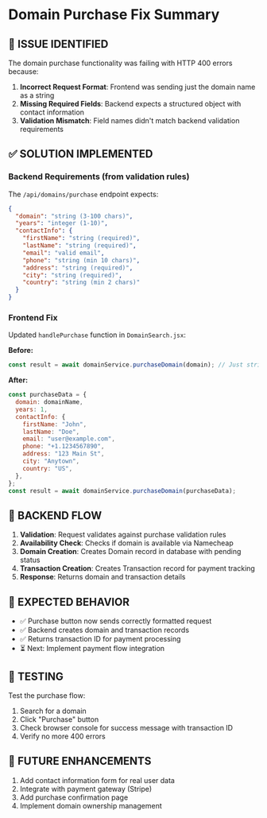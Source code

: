# Domain Purchase Fix Summary

## 🚨 ISSUE IDENTIFIED

The domain purchase functionality was failing with HTTP 400 errors because:

1. **Incorrect Request Format**: Frontend was sending just the domain name as a string
2. **Missing Required Fields**: Backend expects a structured object with contact information
3. **Validation Mismatch**: Field names didn't match backend validation requirements

## ✅ SOLUTION IMPLEMENTED

### Backend Requirements (from validation rules)

The `/api/domains/purchase` endpoint expects:

```json
{
  "domain": "string (3-100 chars)",
  "years": "integer (1-10)",
  "contactInfo": {
    "firstName": "string (required)",
    "lastName": "string (required)",
    "email": "valid email",
    "phone": "string (min 10 chars)",
    "address": "string (required)",
    "city": "string (required)",
    "country": "string (min 2 chars)"
  }
}
```

### Frontend Fix

Updated `handlePurchase` function in `DomainSearch.jsx`:

**Before:**

```javascript
const result = await domainService.purchaseDomain(domain); // Just string
```

**After:**

```javascript
const purchaseData = {
  domain: domainName,
  years: 1,
  contactInfo: {
    firstName: "John",
    lastName: "Doe",
    email: "user@example.com",
    phone: "+1.1234567890",
    address: "123 Main St",
    city: "Anytown",
    country: "US",
  },
};
const result = await domainService.purchaseDomain(purchaseData);
```

## 🔄 BACKEND FLOW

1. **Validation**: Request validates against purchase validation rules
2. **Availability Check**: Checks if domain is available via Namecheap
3. **Domain Creation**: Creates Domain record in database with pending status
4. **Transaction Creation**: Creates Transaction record for payment tracking
5. **Response**: Returns domain and transaction details

## 🎯 EXPECTED BEHAVIOR

- ✅ Purchase button now sends correctly formatted request
- ✅ Backend creates domain and transaction records
- ✅ Returns transaction ID for payment processing
- ⏳ Next: Implement payment flow integration

## 🚀 TESTING

Test the purchase flow:

1. Search for a domain
2. Click "Purchase" button
3. Check browser console for success message with transaction ID
4. Verify no more 400 errors

## 📝 FUTURE ENHANCEMENTS

1. Add contact information form for real user data
2. Integrate with payment gateway (Stripe)
3. Add purchase confirmation page
4. Implement domain ownership management

